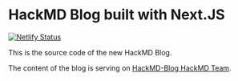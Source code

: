 # HackMD Blog built with Next.JS

[![Netlify Status](https://api.netlify.com/api/v1/badges/7c5efafc-82fd-403a-b8b9-88adb3cf6308/deploy-status)](https://app.netlify.com/sites/trusting-payne-c9d973/deploys)

This is the source code of the new HackMD Blog.

The content of the blog is serving on [HackMD-Blog HackMD Team](https://hackmd.io/@hackmd-blog).
